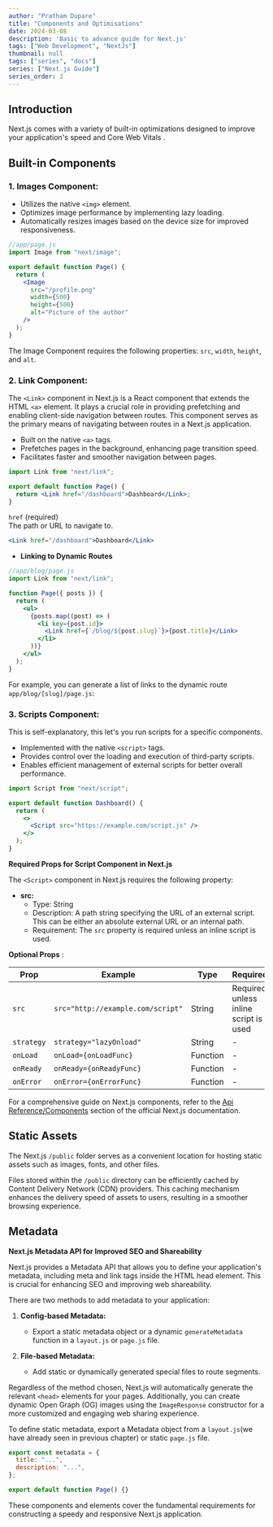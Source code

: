 ```yaml
---
author: "Pratham Dupare"
title: "Components and Optimisations"
date: 2024-03-08
description: 'Basic to advance guide for Next.js'
tags: ["Web Development", "NextJs"]
thumbnail: null
tags: ["series", "docs"]
series: ["Next.js Guide"]
series_order: 3
---
```


## Introduction

Next.js comes with a variety of built-in optimizations designed to improve your application's speed and Core Web Vitals
.

## Built-in Components

### 1. Images Component:

- Utilizes the native `<img>` element.
- Optimizes image performance by implementing lazy loading.
- Automatically resizes images based on the device size for improved responsiveness.

```jsx
//app/page.js
import Image from "next/image";

export default function Page() {
  return (
    <Image
      src="/profile.png"
      width={500}
      height={500}
      alt="Picture of the author"
    />
  );
}
```

The Image Component requires the following properties: `src`, `width`, `height`, and `alt`.

### 2. Link Component:

The `<Link>` component in Next.js is a React component that extends the HTML `<a>` element. It plays a crucial role in providing prefetching and enabling client-side navigation between routes. This component serves as the primary means of navigating between routes in a Next.js application.

- Built on the native `<a>` tags.
- Prefetches pages in the background, enhancing page transition speed.
- Facilitates faster and smoother navigation between pages.

```jsx
import Link from "next/link";

export default function Page() {
  return <Link href="/dashboard">Dashboard</Link>;
}
```

`href` (required)  
The path or URL to navigate to.

```jsx
<Link href="/dashboard">Dashboard</Link>
```

- **Linking to Dynamic Routes**

```jsx
//app/blog/page.js
import Link from "next/link";

function Page({ posts }) {
  return (
    <ul>
      {posts.map((post) => (
        <li key={post.id}>
          <Link href={`/blog/${post.slug}`}>{post.title}</Link>
        </li>
      ))}
    </ul>
  );
}
```

For example, you can generate a list of links to the dynamic route `app/blog/[slug]/page.js`:

### 3. Scripts Component:

This is self-explanatory, this let's you run scripts for a specific components.

- Implemented with the native `<script>` tags.
- Provides control over the loading and execution of third-party scripts.
- Enables efficient management of external scripts for better overall performance.

```jsx
import Script from "next/script";

export default function Dashboard() {
  return (
    <>
      <Script src="https://example.com/script.js" />
    </>
  );
}
```

**Required Props for Script Component in Next.js**

The `<Script>` component in Next.js requires the following property:

- **src:**
  - Type: String
  - Description: A path string specifying the URL of an external script. This can be either an absolute external URL or an internal path.
  - Requirement: The `src` property is required unless an inline script is used.

**Optional Props** :

| Prop       | Example                           | Type     | Required                              |
| ---------- | --------------------------------- | -------- | ------------------------------------- |
| `src`      | `src="http://example.com/script"` | String   | Required unless inline script is used |
| `strategy` | `strategy="lazyOnload"`           | String   | -                                     |
| `onLoad`   | `onLoad={onLoadFunc}`             | Function | -                                     |
| `onReady`  | `onReady={onReadyFunc}`           | Function | -                                     |
| `onError`  | `onError={onErrorFunc}`           | Function | -                                     |

For a comprehensive guide on Next.js components, refer to the [Api Reference/Components](https://nextjs.org/docs/app/api-reference/components) section of the official Next.js documentation.

## Static Assets

The Next.js `/public` folder serves as a convenient location for hosting static assets such as images, fonts, and other files.

Files stored within the `/public` directory can be efficiently cached by Content Delivery Network (CDN) providers. This caching mechanism enhances the delivery speed of assets to users, resulting in a smoother browsing experience.

## Metadata

**Next.js Metadata API for Improved SEO and Shareability**

Next.js provides a Metadata API that allows you to define your application's metadata, including meta and link tags inside the HTML head element. This is crucial for enhancing SEO and improving web shareability.

There are two methods to add metadata to your application:

1. **Config-based Metadata:**

   - Export a static metadata object or a dynamic `generateMetadata` function in a `layout.js` or `page.js` file.

2. **File-based Metadata:**
   - Add static or dynamically generated special files to route segments.

Regardless of the method chosen, Next.js will automatically generate the relevant `<head>` elements for your pages. Additionally, you can create dynamic Open Graph (OG) images using the `ImageResponse` constructor for a more customized and engaging web sharing experience.

To define static metadata, export a Metadata object from a `layout.js`(we have already seen in previous chapter) or static `page.js` file.

```jsx
export const metadata = {
  title: "...",
  description: "...",
};

export default function Page() {}
```

These components and elements cover the fundamental requirements for constructing a speedy and responsive Next.js application.
